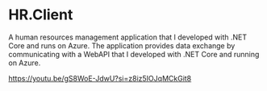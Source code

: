 # HR.Client
A human resources management application that I developed with .NET Core and runs on Azure. The application provides data exchange by communicating with a WebAPI that I developed with .NET Core and running on Azure.

https://youtu.be/gS8WoE-JdwU?si=z8iz5IOJqMCkGit8
